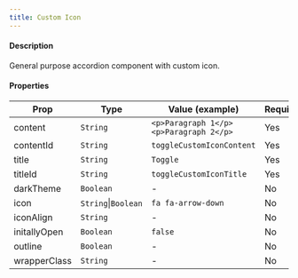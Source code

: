```yaml
---
title: Custom Icon
---
```


#### Description

General purpose accordion component with custom icon.

#### Properties

| Prop         | Type                | Value (example)                        | Required |
| ------------ | ------------------- | -------------------------------------- | -------- |
| content      | `String`            | `<p>Paragraph 1</p><p>Paragraph 2</p>` | Yes      |
| contentId    | `String`            | `toggleCustomIconContent`              | Yes      |
| title        | `String`            | `Toggle`                               | Yes      |
| titleId      | `String`            | `toggleCustomIconTitle`                | Yes      |
| darkTheme    | `Boolean`           | -                                      | No       |
| icon         | `String`\|`Boolean` | `fa fa-arrow-down`                     | No       |
| iconAlign    | `String`            | -                                      | No       |
| initallyOpen | `Boolean`           | `false`                                | No       |
| outline      | `Boolean`           | -                                      | No       |
| wrapperClass | `String`            | -                                      | No       |
